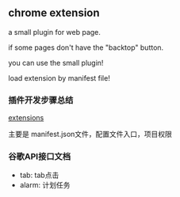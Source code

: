 ## chrome extension

a small plugin for web page.

if some pages don't have the "backtop" button.

you can use the small plugin!

load extension by manifest file!

### 插件开发步骤总结

[extensions](https://developers.chrome.com/extensions)

主要是 manifest.json文件，配置文件入口，项目权限

### 谷歌API接口文档

+ tab: tab点击
+ alarm: 计划任务